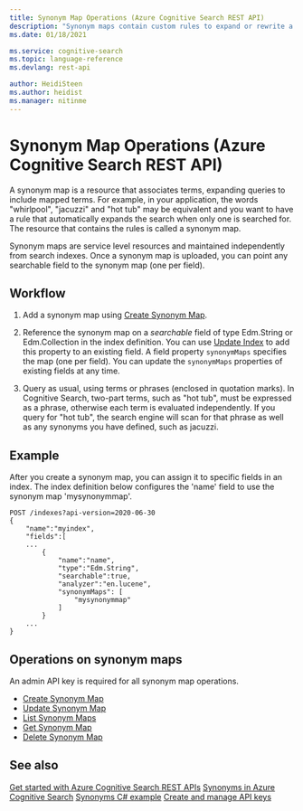 ```yaml
---
title: Synonym Map Operations (Azure Cognitive Search REST API)
description: "Synonym maps contain custom rules to expand or rewrite a search query in Azure Cognitive Search."
ms.date: 01/18/2021

ms.service: cognitive-search
ms.topic: language-reference
ms.devlang: rest-api

author: HeidiSteen
ms.author: heidist
ms.manager: nitinme
---
```

# Synonym Map Operations (Azure Cognitive Search REST API)

A synonym map is a resource that associates terms, expanding queries to include mapped terms. For example, in your application, the words "whirlpool", "jacuzzi" and "hot tub" may be equivalent and you want to have a rule that automatically expands the search when only one is searched for. The resource that contains the rules is called a synonym map. 

Synonym maps are service level resources and maintained independently from search indexes. Once a synonym map is uploaded, you can point any searchable field to the synonym map (one per field).

## Workflow  

1. Add a synonym map using [Create Synonym Map](create-synonym-map.md).

1. Reference the synonym map on a *searchable* field of type Edm.String or Edm.Collection in the index definition. You can use [Update Index](update-index.md) to add this property to an existing field. A field property `synonymMaps` specifies the map (one per field). You can update the `synonymMaps` properties of existing fields at any time.

1. Query as usual, using terms or phrases (enclosed in quotation marks). In Cognitive Search, two-part terms, such as "hot tub", must be expressed as a phrase, otherwise each term is evaluated independently. If you query for "hot tub", the search engine will scan for that phrase as well as any synonyms you have defined, such as jacuzzi.

## Example

After you create a synonym map, you can assign it to specific fields in an index. The index definition below configures the 'name' field to use the synonym map 'mysynonymmap'.

```http 
POST /indexes?api-version=2020-06-30
{
    "name":"myindex",
    "fields":[
    ...
        {
            "name":"name",
            "type":"Edm.String",
            "searchable":true,
            "analyzer":"en.lucene",
            "synonymMaps": [
                "mysynonymmap"
            ]
        }
    ...
}
```

## Operations on synonym maps  

An admin API key is required for all synonym map operations.

+ [Create Synonym Map](create-synonym-map.md)  
+ [Update Synonym Map](update-synonym-map.md)  
+ [List Synonym Maps](list-synonym-maps.md)  
+ [Get Synonym Map](get-synonym-map.md)  
+ [Delete Synonym Map](delete-synonym-map.md)  

## See also  
 [Get started with Azure Cognitive Search REST APIs](https://docs.microsoft.com/azure/search/search-get-started-rest)
 [Synonyms in Azure Cognitive Search](https://docs.microsoft.com/azure/search/search-synonyms)
 [Synonyms C# example](https://docs.microsoft.com/azure/search/search-synonyms-tutorial-sdk)
 [Create and manage API keys](https://docs.microsoft.com/azure/search/search-security-api-keys) 